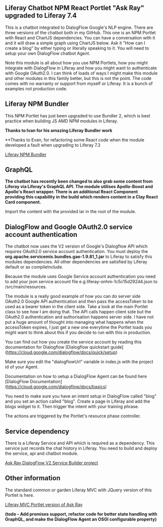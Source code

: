 ## Liferay Chatbot NPM React Portlet "Ask Ray" upgraded to Liferay 7.4

This is a chatbot integrated to DialogFlow Google's NLP engine. There are three versions of the chatbot both in my GitHub. This one is an NPM Portlet with React and ChartJS dependencies. You can have a conversation with it and it will draw a simple graph using ChartJS below. Ask it "How can I create a blog" by either typing or literally speaking to it. You will need to setup your own DialogFlow chatbot Agent.

Note this module is all about how you use NPM Portlets, how you might integrate with DialogFlow in Liferay and how you might want to authenticate with Google OAuth2.0. I can think of loads of ways 
I might make this module and other modules in this family better, but this is not the point. The code comes with no warranty or support from myself or Liferay. It is a bunch of examples not production code.

## Liferay NPM Bundler

This NPM Portlet has just been upgraded to use Bundler 2, which is best practice when building JS AMD NPM modules in Liferay.

**Thanks to Ivan for his amazing Liferay Bundler work**

**Thanks to Evan, for refactoring some React code when the module developed a fault when upgrading to Liferay 7.3

[Liferay NPM Bundler](https://www.npmjs.com/package/liferay-npm-bundler)

## GraphQL

**The chatbot has recently been changed to also grab some content from Liferay via Liferay's GraphQL API. The module utilises Apollo-Boost and Apollo's React wrapper. There is an additional React Component providing this capability in the build which renders content in a Clay React Card component.**

Import the content with the provided lar in the root of the module.

## DialogFlow and Google OAuth2.0 service account authentication

The chatbot now uses the V2 version of Google's Dialogflow API which requires OAuth2.0 service account authentication. You must deploy
the **org.apache.servicemix.bundles.gae-1.9.81_1.jar** to Liferay to satisfy this modules dependencies. All other dependencies are satisfied by Liferay
default or as compileInclude.

Because the module uses Google Service account authentication you need to add your json service account file e.g liferay-onhm-1c5c15d292d4.json to /src/main/resources.

The module is a really good example of how you can do server side OAuth2.0 Google API authentication and then pass the accessToken to be used as a bearer token in the client side. Take a 
look at the main Portlet class to see how I am doing that. The API calls happen client side but the OAuth2.0 authentication and authorisation happens server side. I have not put a huge amount of thought into managing what happens when the accessToken expires, I just get a new one everytime the Portlet loads 
you might want to think about this if you decide to run with this in production.

You can find out how you create the service account by reading this documentation for Dialogflow [Dialogflow quickstart guide] (https://cloud.google.com/dialogflow/docs/quick/setup)

Make sure you edit the "dialogflowUrl" variable in index.js with the project id of your Agent.

Documentation on how to setup a DialogFlow Agent can be found here [DialogFlow Documentation] (https://cloud.google.com/dialogflow/docs/basics)

You need to make sure you have an intent setup in DialogFlow called "blog" and you set an action called "blog". Create a page in Liferay and add the blogs widget to it. Then trigger the intent with your training phrase.

The actions are triggered by the Portlet's resource phase controller.

## Service dependency

There is a Liferay Service and API which is required as a dependency. This service just records the chat history in Liferay. You need to build and deploy the service, api and chatbot module.

[Ask Ray DialogFlow V2 Service Builder project](https://github.com/kristianp335/ask-ray-liferay-chatbot-dialogflowv2-service)

## Other information

The standard common or garden Liferay MVC with JQuery version of this Portlet is here.

[Liferay MVC Portlet version of Ask Ray](https://github.com/kristianp335/ask-ray-liferay-chatbot-diagflow-portlet)

**(todo - Add promises support, refactor code for better state handling with GraphQL, and make the DialogFlow Agent an OSGI configurable property)**

